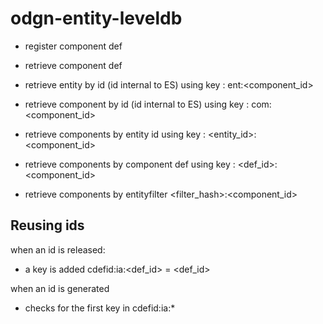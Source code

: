 odgn-entity-leveldb
===================

- register component def
- retrieve component def

- retrieve entity by id (id internal to ES)
    using key : ent:<component_id>
- retrieve component by id (id internal to ES)
    using key : com:<component_id>
- retrieve components by entity id
    using key : <entity_id>:<component_id>

- retrieve components by component def
    using key : <def_id>:<component_id>

- retrieve components by entityfilter
    <filter_hash>:<component_id>



## Reusing ids

when an id is released:

- a key is added cdefid:ia:<def_id> = <def_id>

when an id is generated

- checks for the first key in cdefid:ia:*

